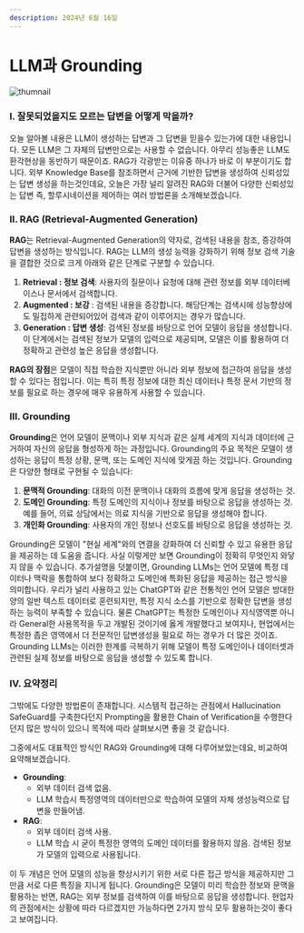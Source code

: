 ```yaml
---
description: 2024년 6월 16일
---
```


# LLM과 Grounding

![thumnail](https://velog.velcdn.com/images/ash-hun/post/9b6a3e04-7da1-468b-ae20-aee677b058d0/image.png)

### Ⅰ. 잘못되었을지도 모르는 답변을 어떻게 막을까?

오늘 알아볼 내용은 LLM이 생성하는 답변과 그 답변을 믿을수 있는가에 대한 내용입니다. 모든 LLM은 그 자체의 답변만으로는 사용할 수 없습니다. 아무리 성능좋은 LLM도 환각현상을 동반하기 때문이죠. RAG가 각광받는 이유중 하나가 바로 이 부분이기도 합니다. 외부 Knowledge Base를 참조하면서 근거에 기반한 답변을 생성하여 신뢰성있는 답변 생성을 하는것인데요, 오늘은 가장 널리 알려진 RAG와 더불어 다양한 신뢰성있는 답변 즉, 할루시네이션을 제어하는 여러 방법론을 소개해보겠습니다.

### Ⅱ. RAG (Retrieval-Augmented Generation)

**RAG**는 Retrieval-Augmented Generation의 약자로, 검색된 내용을 참조, 증강하여 답변을 생성하는 방식입니다. RAG는 LLM의 생성 능력을 강화하기 위해 정보 검색 기술을 결합한 것으로 크게 아래와 같은 단계로 구분할 수 있습니다.

1. **Retrieval : 정보 검색**: 사용자의 질문이나 요청에 대해 관련 정보를 외부 데이터베이스나 문서에서 검색합니다.
2. **Augmented : 보강** : 검색된 내용을 증강합니다. 해당단계는 검색시에 성능향상에도 밀접하게 관련되어있어 검색과 같이 이루어지는 경우가 많습니다.
3. **Generation : 답변 생성**: 검색된 정보를 바탕으로 언어 모델이 응답을 생성합니다. 이 단계에서는 검색된 정보가 모델의 입력으로 제공되며, 모델은 이를 활용하여 더 정확하고 관련성 높은 응답을 생성합니다.

**RAG의 장점**은 모델이 직접 학습한 지식뿐만 아니라 외부 정보에 접근하여 응답을 생성할 수 있다는 점입니다. 이는 특히 특정 정보에 대한 최신 데이터나 특정 문서 기반의 정보를 필요로 하는 경우에 매우 유용하게 사용할 수 있습니다.

### Ⅲ. Grounding

**Grounding**은 언어 모델이 문맥이나 외부 지식과 같은 실제 세계의 지식과 데이터에 근거하여 자신의 응답을 형성하게 하는 과정입니다. Grounding의 주요 목적은 모델이 생성하는 응답이 특정 상황, 문맥, 또는 도메인 지식에 맞게끔 하는 것입니다. Grounding은 다양한 형태로 구현될 수 있습니다:

1. **문맥적 Grounding**: 대화의 이전 문맥이나 대화의 흐름에 맞게 응답을 생성하는 것.
2. **도메인 Grounding**: 특정 도메인의 지식이나 정보를 바탕으로 응답을 생성하는 것. 예를 들어, 의료 상담에서는 의료 지식을 기반으로 응답을 생성해야 합니다.
3. **개인화 Grounding**: 사용자의 개인 정보나 선호도를 바탕으로 응답을 생성하는 것.

Grounding은 모델이 "현실 세계"와의 연결을 강화하여 더 신뢰할 수 있고 유용한 응답을 제공하는 데 도움을 줍니다. 사실 이렇게만 보면 Grounding이 정확히 무엇인지 와닿지 않을 수 있습니다. 추가설명을 덧붙이면, Grounding LLMs는 언어 모델에 특정 데이터나 맥락을 통합하여 보다 정확하고 도메인에 특화된 응답을 제공하는 접근 방식을 의미합니다. 우리가 널리 사용하고 있는 ChatGPT와 같은 전통적인 언어 모델은 방대한 양의 일반 텍스트 데이터로 훈련되지만, 특정 지식 소스를 기반으로 정확한 답변을 생성하는 능력이 부족할 수 있습니다. 물론 ChatGPT는 특정한 도메인이나 지식영역뿐 아니라 General한 사용목적을 두고 개발된 것이기에 옳게 개발했다고 보여지나, 현업에서는 특정한 좁은 영역에서 더 전문적인 답변생성을 필요로 하는 경우가 더 많은 것이죠. Grounding LLMs는 이러한 한계를 극복하기 위해 모델이 특정 도메인이나 데이터셋과 관련된 실제 정보를 바탕으로 응답을 생성할 수 있도록 합니다.

### Ⅳ. 요약정리

그밖에도 다양한 방법론이 존재합니다. 시스템적 접근하는 관점에서 Hallucination SafeGuard를 구축한다던지 Prompting을 활용한 Chain of Verification을 수행한다던지 많은 방식이 있으니 목적에 따라 살펴보시면 좋을 것 같습니다.

그중에서도 대표적인 방식인 RAG와 Grounding에 대해 다루어보았는데요, 비교하여 요약해보겠습니다.

* **Grounding**:
  * 외부 데이터 검색 없음.
  * LLM 학습시 특정영역의 데이터만으로 학습하여 모델의 자체 생성능력으로 답변을 만들어냄.
* **RAG**:
  * 외부 데이터 검색 사용.
  * LLM 학습 시 굳이 특정한 영역의 도메인 데이터를 활용하지 않음. 검색된 정보가 모델의 입력으로 사용됩니다.

이 두 개념은 언어 모델의 성능을 향상시키기 위한 서로 다른 접근 방식을 제공하지만 그만큼 서로 다른 특징을 지니게 됩니다. Grounding은 모델이 미리 학습한 정보와 문맥을 활용하는 반면, RAG는 외부 정보를 검색하여 이를 바탕으로 응답을 생성합니다. 현업자의 관점에서는 상황에 따라 다르겠지만 가능하다면 2가지 방식 모두 활용하는것이 좋다고 보여집니다.
